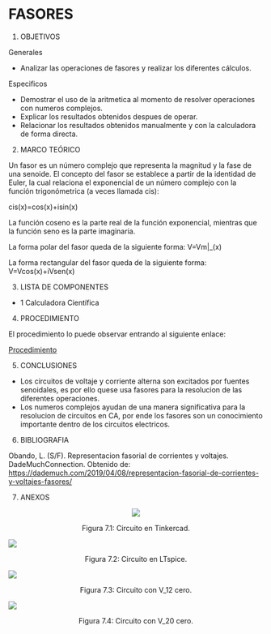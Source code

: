 # FASORES

1. OBJETIVOS

Generales

* Analizar las operaciones de fasores y realizar los diferentes cálculos. 

Especificos

* Demostrar el uso de la aritmetica al momento de resolver operaciones con numeros complejos. 
* Explicar los resultados obtenidos despues de operar.
* Relacionar los resultados obtenidos manualmente y con la calculadora de forma directa.

2. MARCO TEÓRICO 

Un fasor es un número complejo que representa la magnitud y la fase de una senoide.
El concepto del fasor se establece a partir de la identidad de Euler, la cual relaciona el exponencial de un número complejo con la función trigonómetrica (a veces llamada cis):

cis(x)=cos(x)+isin(x)

La función coseno es la  parte real de la función exponencial, mientras que la función seno es la parte imaginaria.

La forma polar del fasor queda de la siguiente forma: V=Vm|_(x)

La forma rectangular del fasor queda de la siguiente forma: V=Vcos(x)+iVsen(x)

3. LISTA DE COMPONENTES

* 1 Calculadora Científica 

4. PROCEDIMIENTO

El procedimiento lo puede observar entrando al siguiente enlace:

<p><a href="https://github.com/Dillanj2/Informe3/blob/main/C%C3%B3digo%20fuente/Procedimiento_de_Laboratorio_3.pdf">Procedimiento</a>

5. CONCLUSIONES

* Los circuitos de voltaje y corriente alterna son excitados por fuentes senoidales, es por ello quese usa fasores para la resolucion de las diferentes operaciones. 
* Los numeros complejos ayudan de una manera significativa para la resolucion de circuitos en CA, por ende los fasores son un conocimiento importante dentro de los circuitos electricos.

6. BIBLIOGRAFIA

Obando, L. (S/F). Representacion fasorial de corrientes y voltajes. DadeMuchConnection. Obtenido de: https://dademuch.com/2019/04/08/representacion-fasorial-de-corrientes-y-voltajes-fasores/

7. ANEXOS

<p align="center">
  <img src="https://github.com/Dillanj2/Informe3/blob/main/Im%C3%A1genes/Circuito%20en%20TINKERCAD.jpeg">
</p>
<p align="center">
  Figura 7.1: Circuito en Tinkercad.
</p

<p align="center">
  <img src="https://github.com/Dillanj2/Informe3/blob/main/Im%C3%A1genes/Circuito%20en%20LTspice.jpeg">
</p>
<p align="center">
  Figura 7.2: Circuito en LTspice.
</p

<p align="center">
  <img src="https://github.com/Dillanj2/Informe3/blob/main/Im%C3%A1genes/Circuito%20con%20V_1%20cero.jpeg">
</p>
<p align="center">
  Figura 7.3: Circuito con V_12 cero.
</p
  
<p align="center">
  <img src="https://github.com/Dillanj2/Informe3/blob/main/Im%C3%A1genes/Circuito%20con%20V_2%20cero.jpeg">
</p>
<p align="center">
  Figura 7.4: Circuito con V_20 cero.
</p


